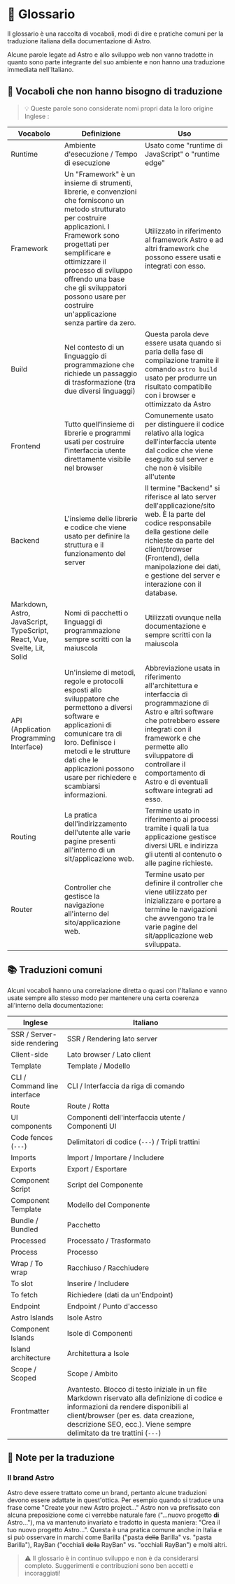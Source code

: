 # 📖 Glossario

Il glossario è una raccolta di vocaboli, modi di dire e pratiche comuni per la traduzione italiana della documentazione di Astro.

Alcune parole legate ad Astro e allo sviluppo web non vanno tradotte in quanto sono parte integrante del suo ambiente e non hanno una traduzione immediata nell'Italiano.

## 🔄️ Vocaboli che non hanno bisogno di traduzione

> 💡 Queste parole sono considerate nomi propri data la loro origine Inglese :

| Vocabolo          | Definizione | Uso         |
|-------------------|-------------|-------------|
| Runtime           | Ambiente d'esecuzione / Tempo di esecuzione | Usato come "runtime di JavaScript" o "runtime edge" |
| Framework         | Un "Framework" è un insieme di strumenti, librerie, e convenzioni che forniscono un metodo strutturato per costruire applicazioni. I Framework sono progettati per semplificare e ottimizzare il processo di sviluppo offrendo una base che gli sviluppatori possono usare per costruire un'applicazione senza partire da zero. | Utilizzato in riferimento al framework Astro e ad altri framework che possono essere usati e integrati con esso. |
| Build             | Nel contesto di un linguaggio di programmazione che richiede un passaggio di trasformazione (tra due diversi linguaggi) | Questa parola deve essere usata quando si parla della fase di compilazione tramite il comando `astro build` usato per produrre un risultato compatibile con i browser e ottimizzato da Astro
| Frontend          | Tutto quell'insieme di librerie e programmi usati per costruire l'interfaccia utente direttamente visibile nel browser | Comunemente usato per distinguere il codice relativo alla logica dell'interfaccia utente dal codice che viene eseguito sul server e che non è visibile all'utente |
| Backend           | L'insieme delle librerie e codice che viene usato per definire la struttura e il funzionamento del server |  Il termine "Backend" si riferisce al lato server dell'applicazione/sito web. È la parte del codice responsabile della gestione delle richieste da parte del client/browser (Frontend), della manipolazione dei dati, e gestione del server e interazione con il database. |
| Markdown, Astro, JavaScript, TypeScript, React, Vue, Svelte, Lit, Solid | Nomi di pacchetti o linguaggi di programmazione sempre scritti con la maiuscola | Utilizzati ovunque nella documentazione e sempre scritti con la maiuscola |
| API (Application Programming Interface) | Un'insieme di metodi, regole e protocolli esposti allo sviluppatore che permettono a diversi software e applicazioni di comunicare tra di loro. Definisce i metodi e le strutture dati che le applicazioni possono usare per richiedere e scambiarsi informazioni. | Abbreviazione usata in riferimento all'architettura e interfaccia di programmazione di Astro e altri software che potrebbero essere integrati con il framework e che permette allo sviluppatore di controllare il comportamento di Astro e di eventuali software integrati ad esso. |
| Routing | La pratica dell'indirizzamento dell'utente alle varie pagine presenti all'interno di un sit/applicazione web. | Termine usato in riferimento ai processi tramite i quali la tua applicazione gestisce diversi URL e indirizza gli utenti al contenuto o alle pagine richieste. |
| Router | Controller che gestisce la navigazione all'interno del sito/applicazione web. | Termine usato per definire il controller che viene utilizzato per inizializzare e portare a termine le navigazioni che avvengono tra le varie pagine del sit/applicazione web sviluppata. |

## 📚 Traduzioni comuni

Alcuni vocaboli hanno una correlazione diretta o quasi con l'Italiano e vanno usate sempre allo stesso modo per mantenere una certa coerenza all'interno della documentazione:

| Inglese                      | Italiano                                           |
|------------------------------|----------------------------------------------------|
| SSR / Server-side rendering  | SSR / Rendering lato server                        |
| Client-side                  | Lato browser / Lato client                         |
| Template                     | Template / Modello                                 |
| CLI / Command line interface | CLI / Interfaccia da riga di comando               |
| Route                        | Route / Rotta                                      |
| UI components                | Componenti dell'interfaccia utente / Componenti UI |
| Code fences (`---`)          | Delimitatori di codice (`---`) / Tripli trattini   |
| Imports                      | Import / Importare / Includere                     |
| Exports                      | Export / Esportare                                 |
| Component Script             | Script del Componente                              |
| Component Template           | Modello del Componente                             |
| Bundle / Bundled             | Pacchetto                                          |
| Processed                    | Processato / Trasformato                           |
| Process                      | Processo                                           |
| Wrap / To wrap               | Racchiuso / Racchiudere                            |
| To slot                      | Inserire / Includere                               |
| To fetch                     | Richiedere (dati da un'Endpoint)                        |
| Endpoint                     | Endpoint / Punto d'accesso                         |
| Astro Islands                | Isole Astro                                        |
| Component Islands            | Isole di Componenti                                |
| Island architecture          | Architettura a Isole                               |
| Scope / Scoped               | Scope / Ambito                                     |
| Frontmatter                  | Avantesto. Blocco di testo iniziale in un file Markdown riservato alla definizione di codice e informazioni da rendere disponibili al client/browser (per es. data creazione, descrizione SEO, ecc.). Viene sempre delimitato da tre trattini (`---`) |

## 📝 Note per la traduzione

### Il brand Astro

Astro deve essere trattato come un brand, pertanto alcune traduzioni devono essere adattate in quest'ottica. Per esempio quando si traduce una frase come "Create your new Astro project..." Astro non va prefissato con alcuna preposizione come ci verrebbe naturale fare ("...nuovo progetto **di** Astro..."), ma va mantenuto invariato e tradotto in questa maniera: "Crea il tuo nuovo progetto Astro...". Questa è una pratica comune anche in Italia e si può osservare in marchi come Barilla ("pasta ~~della~~ Barilla" vs. "pasta Barilla"), RayBan ("occhiali ~~della~~ RayBan" vs. "occhiali RayBan") e molti altri.

> ⚠️ Il glossario è in continuo sviluppo e non è da considerarsi completo. Suggerimenti e contribuzioni sono ben accetti e incoraggiati!
